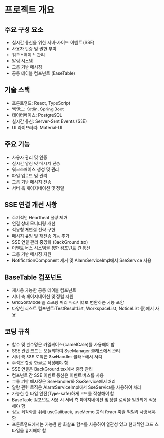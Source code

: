 # 프로젝트 개요

## 주요 구성 요소
- 실시간 통신을 위한 서버-사이드 이벤트 (SSE)
- 사용자 인증 및 권한 부여
- 워크스페이스 관리
- 알림 시스템
- 그룹 기반 메시징
- 공통 테이블 컴포넌트 (BaseTable)

## 기술 스택
- 프론트엔드: React, TypeScript
- 백엔드: Kotlin, Spring Boot
- 데이터베이스: PostgreSQL
- 실시간 통신: Server-Sent Events (SSE)
- UI 라이브러리: Material-UI

## 주요 기능
- 사용자 관리 및 인증
- 실시간 알림 및 메시지 전송
- 워크스페이스 생성 및 관리
- 파일 업로드 및 관리
- 그룹 기반 메시지 전송
- 서버 측 페이지네이션 및 정렬

## SSE 연결 개선 사항
- 주기적인 Heartbeat 폴링 제거
- 연결 상태 모니터링 개선
- 적응형 재연결 전략 구현
- 메시지 큐잉 및 재전송 기능 추가
- SSE 연결 관리 중앙화 (BackGround.tsx)
- 이벤트 버스 시스템을 통한 컴포넌트 간 통신
- 그룹 기반 메시징 지원
- NotificationComponent 제거 및 AlarmServiceImpl에서 SseService 사용

## BaseTable 컴포넌트
- 재사용 가능한 공통 테이블 컴포넌트
- 서버 측 페이지네이션 및 정렬 지원
- GridSortModel을 스프링 쿼리 파라미터로 변환하는 기능 포함
- 다양한 리스트 컴포넌트(TestResultList, WorkspaceList, NoticeList 등)에서 사용

## 코딩 규칙
- 함수 및 변수명은 카멜케이스(camelCase)를 사용해야 함
- SSE 관련 코드는 모듈화하여 SseManager 클래스에서 관리
- 서버 측 SSE 로직은 SseHandler 클래스에서 처리
- 주석은 항상 한글로 작성해야 함
- SSE 연결은 BackGround.tsx에서 중앙 관리
- 컴포넌트 간 SSE 이벤트 통신은 이벤트 버스를 사용
- 그룹 기반 메시징은 SseHandler와 SseService에서 처리
- 알람 관련 로직은 AlarmServiceImpl에서 SseService를 사용하여 처리
- 가능한 한 타입 안전(Type-safe)하게 코드를 작성해야 함
- BaseTable 컴포넌트 사용 시 서버 측 페이지네이션 및 정렬 로직을 일관되게 적용해야 함
- 성능 최적화를 위해 useCallback, useMemo 등의 React 훅을 적절히 사용해야 함
- 프론트엔드에서는 가능한 한 화살표 함수를 사용하여 일관성 있고 현대적인 코드 스타일을 유지해야 함
